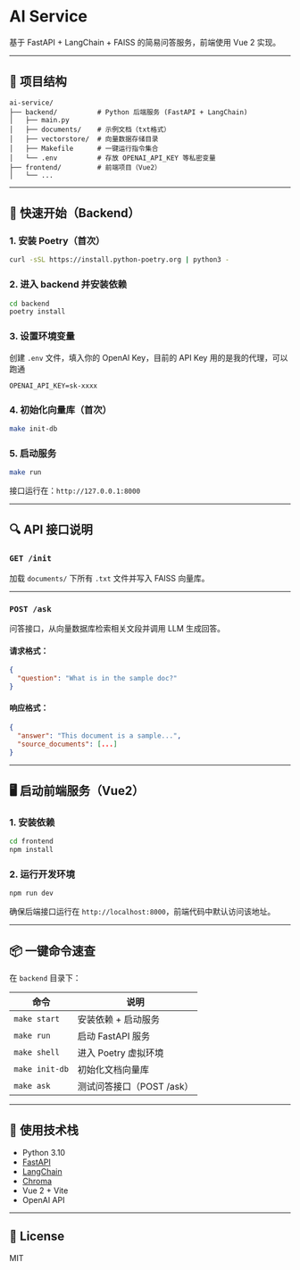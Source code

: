 
# AI Service

基于 FastAPI + LangChain + FAISS 的简易问答服务，前端使用 Vue 2 实现。

---

## 📁 项目结构

```
ai-service/
├── backend/          # Python 后端服务 (FastAPI + LangChain)
│   ├── main.py
│   ├── documents/    # 示例文档（txt格式）
│   ├── vectorstore/  # 向量数据存储目录
│   ├── Makefile      # 一键运行指令集合
│   └── .env          # 存放 OPENAI_API_KEY 等私密变量
├── frontend/         # 前端项目（Vue2）
│   └── ...
```

---

## 🚀 快速开始（Backend）

### 1. 安装 Poetry（首次）
```bash
curl -sSL https://install.python-poetry.org | python3 -
```

### 2. 进入 backend 并安装依赖
```bash
cd backend
poetry install
```

### 3. 设置环境变量

创建 `.env` 文件，填入你的 OpenAI Key，目前的 API Key 用的是我的代理，可以跑通

```
OPENAI_API_KEY=sk-xxxx
```

### 4. 初始化向量库（首次）
```bash
make init-db
```

### 5. 启动服务
```bash
make run
```

接口运行在：`http://127.0.0.1:8000`

---

## 🔍 API 接口说明

### `GET /init`

加载 `documents/` 下所有 `.txt` 文件并写入 FAISS 向量库。

---

### `POST /ask`

问答接口，从向量数据库检索相关文段并调用 LLM 生成回答。

#### 请求格式：
```json
{
  "question": "What is in the sample doc?"
}
```

#### 响应格式：
```json
{
  "answer": "This document is a sample...",
  "source_documents": [...]
}
```

---

## 🖥️ 启动前端服务（Vue2）

### 1. 安装依赖
```bash
cd frontend
npm install
```

### 2. 运行开发环境
```bash
npm run dev
```

确保后端接口运行在 `http://localhost:8000`，前端代码中默认访问该地址。

---

## 📦 一键命令速查

在 `backend` 目录下：

| 命令           | 说明                      |
|----------------|---------------------------|
| `make start`   | 安装依赖 + 启动服务       |
| `make run`     | 启动 FastAPI 服务          |
| `make shell`   | 进入 Poetry 虚拟环境       |
| `make init-db` | 初始化文档向量库           |
| `make ask`     | 测试问答接口（POST /ask） |

---

## 🧠 使用技术栈

- Python 3.10
- [FastAPI](https://fastapi.tiangolo.com/)
- [LangChain](https://www.langchain.com/)
- [Chroma]()
- Vue 2 + Vite
- OpenAI API

---

## 📄 License

MIT
